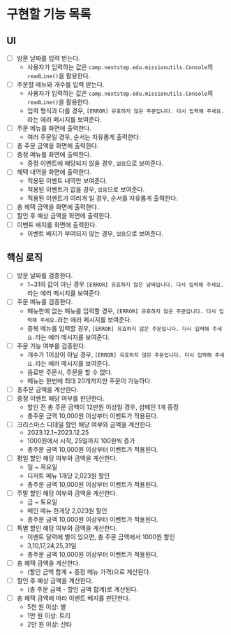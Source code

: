 # 구현할 기능 목록
## UI
* [ ] 방문 날짜를 입력 받는다.
  * 사용자가 입력하는 값은 `camp.nextstep.edu.missionutils.Console`의 `readLine()`을 활용한다.
* [ ] 주문할 메뉴와 개수를 입력 받는다.
  * 사용자가 입력하는 값은 `camp.nextstep.edu.missionutils.Console`의 `readLine()`을 활용한다.
  * 입력 형식과 다를 경우, `[ERROR] 유효하지 않은 주문입니다. 다시 입력해 주세요.`라는 에러 메시지를 보여준다.
* [ ] 주문 메뉴를 화면에 출력한다.
  * 여러 주문일 경우, 순서는 자유롭게 출력한다.
* [ ] 총 주문 금액을 화면에 출력한다.
* [ ] 증정 메뉴를 화면에 출력한다.
  * 증정 이벤트에 해당되지 않을 경우, `없음`으로 보여준다.
* [ ] 헤택 내역을 화면에 출력한다.
  * 적용된 이벤트 내역만 보여준다.
  * 적용된 이벤트가 없을 경우, `없음`으로 보여준다.
  * 적용된 이벤트가 여러개 일 경우, 순서를 자유롭게 출력한다.
* [ ] 총 헤택 금액을 화면에 출력한다.
* [ ] 할인 후 예상 금액을 화면에 출력한다.
* [ ] 이벤트 배지를 화면에 출력한다.
  * 이벤트 배지가 부여되지 않는 경우, `없음`으로 보여준다.

## 핵심 로직
* [ ] 방문 날짜를 검증한다.
  * 1~31의 값이 아닌 경우 `[ERROR] 유효하지 않은 날짜입니다. 다시 입력해 주세요.`라는 에러 메시지를 보여준다.
* [ ] 주문 메뉴를 검증한다.
  * 메뉴판에 없는 메뉴를 입력할 경우, `[ERROR] 유효하지 않은 주문입니다. 다시 입력해 주세요.`라는 에러 메시지를 보여준다.
  * 중복 메뉴를 입력할 경우, `[ERROR] 유효하지 않은 주문입니다. 다시 입력해 주세요.`라는 에러 메시지를 보여준다.
* [ ] 주문 가능 여부를 검증한다.
  * 개수가 1이상이 아닐 경우, `[ERROR] 유효하지 않은 주문입니다. 다시 입력해 주세요.`라는 에러 메시지를 보여준다.
  * 음료만 주문시, 주문을 할 수 없다.
  * 메뉴는 한번에 최대 20개까지만 주문이 가능하다.
* [ ] 총주문 금액을 계산한다.
* [ ] 증정 이벤트 해당 여부를 판단한다.
  * 할인 전 총 주문 금액이 12만원 이상일 경우, 샴페인 1개 증정
  * 총주문 금액 10,000원 이상부터 이벤트가 적용된다.
* [ ] 크리스마스 디데일 할인 해당 여부와 금액을 계산한다.
  * 2023.12.1~2023.12.25
  * 1000원에서 시작, 25일까지 100원씩 증가
  * 총주문 금액 10,000원 이상부터 이벤트가 적용된다.
* [ ] 평일 할인 해당 여부와 금액을 계산한다.
  * 일 ~ 목요일
  * 디저트 메뉴 1개당 2,023원 할인
  * 총주문 금액 10,000원 이상부터 이벤트가 적용된다.
* [ ] 주말 할인 해당 여부와 금액을 계산한다.
  * 금 ~ 토요일
  * 메인 메뉴 한개당 2,023원 할인
  * 총주문 금액 10,000원 이상부터 이벤트가 적용된다.
* [ ] 특별 할인 해당 여부와 금액을 계산한다.
  * 이벤트 달력에 별이 있으면, 총 주문 금액에서 1000원 할인
  * 3,10,17,24,25,31일
  * 총주문 금액 10,000원 이상부터 이벤트가 적용된다.
* [ ] 총 혜택 금액을 계산한다.
  * (할인 금액 합계 + 증정 메뉴 가격)으로 계산된다.
* [ ] 할인 후 예상 금액을 계산한다.
  * (총 주문 금액 - 할인 금액 합계)로 계산된다.
* [ ] 총 혜택 금액에 따라 이벤트 배지를 판단한다.
  * 5천 원 이상: 별
  * 1만 원 이상: 트리
  * 2만 원 이상: 산타
